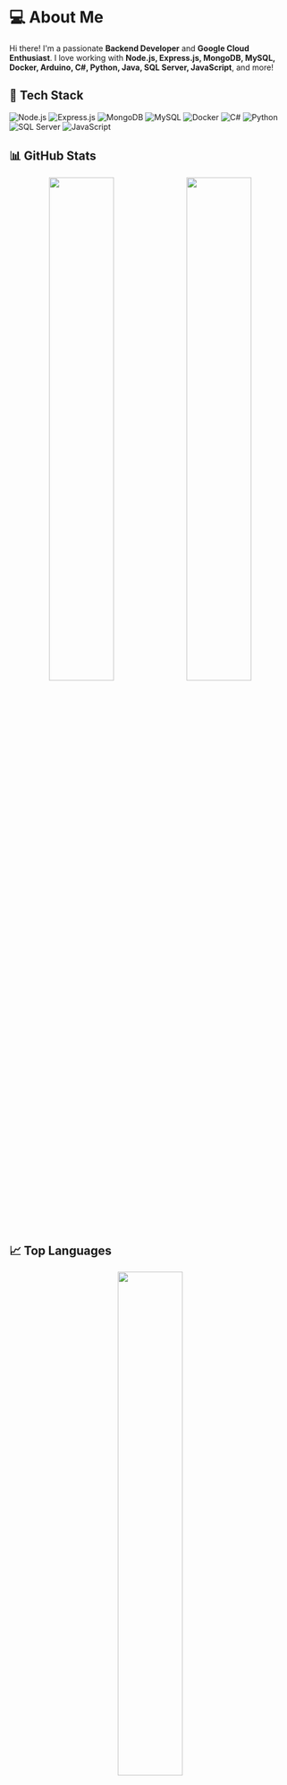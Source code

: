# 💻 About Me

Hi there! I'm a passionate **Backend Developer** and **Google Cloud Enthusiast**. I love working with **Node.js, Express.js, MongoDB, MySQL, Docker, Arduino, C#, Python, Java, SQL Server, JavaScript**, and more!

## 🚀 Tech Stack

![Node.js](https://img.shields.io/badge/Node.js-339933?style=for-the-badge&logo=nodedotjs&logoColor=white)
![Express.js](https://img.shields.io/badge/Express.js-000000?style=for-the-badge&logo=express&logoColor=white)
![MongoDB](https://img.shields.io/badge/MongoDB-4EA94B?style=for-the-badge&logo=mongodb&logoColor=white)
![MySQL](https://img.shields.io/badge/MySQL-4479A1?style=for-the-badge&logo=mysql&logoColor=white)
![Docker](https://img.shields.io/badge/Docker-2496ED?style=for-the-badge&logo=docker&logoColor=white)
![C#](https://img.shields.io/badge/C%23-239120?style=for-the-badge&logo=csharp&logoColor=white)
![Python](https://img.shields.io/badge/Python-3776AB?style=for-the-badge&logo=python&logoColor=white)
![SQL Server](https://img.shields.io/badge/SQL%20Server-CC2927?style=for-the-badge&logo=microsoftsqlserver&logoColor=white)
![JavaScript](https://img.shields.io/badge/JavaScript-F7DF1E?style=for-the-badge&logo=javascript&logoColor=black)

## 📊 GitHub Stats

<p align="center">
  <img width="48%" src="https://github-readme-stats.vercel.app/api?username=melissaraujo00&show_icons=true&theme=radical" />
  <img width="48%" src="https://streak-stats.demolab.com/?user=melissaraujo00&theme=radical" />
</p>

## 📈 Top Languages

<p align="center">
  <img width="48%" src="https://github-readme-stats.vercel.app/api/top-langs/?username=melissaraujo00&layout=compact&theme=radical" />
</p>

## 🏆 GitHub Trophies

<p align="center">
  <img src="https://github-profile-trophy.vercel.app/?username=melissaraujo00&theme=radical&no-frame=true&column=6" />
</p>


